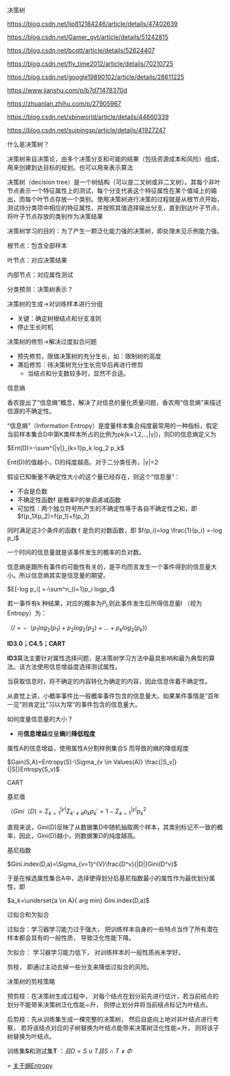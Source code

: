 决策树

https://blog.csdn.net/ljp812184246/article/details/47402639

https://blog.csdn.net/Gamer_gyt/article/details/51242815

https://blog.csdn.net/bcqtt/article/details/52624407

https://blog.csdn.net/fly_time2012/article/details/70210725

https://blog.csdn.net/google19890102/article/details/28611225

https://www.jianshu.com/p/b7d71478370d

https://zhuanlan.zhihu.com/p/27905967

https://blog.csdn.net/xbinworld/article/details/44660339

https://blog.csdn.net/suipingsp/article/details/41927247

什么是决策树？

决策树来自决策论，由多个决策分支和可能的结果（包括资源成本和风险）组成，用来创建到达目标的规划。也可以用来表示算法

决策树（decision tree）是一个树结构（可以是二叉树或非二叉树）。其每个非叶节点表示一个特征属性上的测试，每个分支代表这个特征属性在某个值域上的输出，而每个叶节点存放一个类别。使用决策树进行决策的过程就是从根节点开始，测试待分类项中相应的特征属性，并按照其值选择输出分支，直到到达叶子节点，将叶子节点存放的类别作为决策结果

决策树学习的目的：为了产生一颗泛化能力强的决策树，即处理未见示例能力强。

根节点：包含全部样本

叶节点：对应决策结果

内部节点：对应属性测试



分类预测：决策树表示？



决策树的生成→对训练样本进行分组

- 关键：确定树根结点和分支准则
- 停止生长时机

决策树的修剪→解决过度拟合问题

- 预先修剪，限值决策树的充分生长，如：限制树的高度
- 滞后修剪：待决策树充分生长完毕后再进行修剪
  - 当结点和分支数较多时，显然不合适。







信息熵

香农提出了“信息熵”概念，解决了对信息的量化质量问题，香农用“信息熵”来描述信源的不确定性。

“信息熵”（Information Entropy）是度量样本集合纯度最常用的一种指标，假定当前样本集合D中第K类样本所占的比例为pk(k=1,2,..,|γ|)，则D的信息熵定义为

$Ent(D)=-\sum^{|γ|}_{k=1}p_k log_2 p_k$

Ent(D)的值越小，D的纯度越高。对于二分类任务，|γ|=2

假设已知衡量不确定性大小的这个量已经存在，则这个“信息量”：

- 不会是负数
- 不确定性函数f 是概率P的单调递减函数
- 可加性：两个独立符号所产生的不确定性等于各自不确定性之和，即 $f(p_1Xp_2)=f(p_1)+f(p_2)

同时满足这3个条件的函数 f 是负的对数函数，即 $f(p_i)=log \frac{1}{p_i} =-log p_i$

一个时间的信息量就是该事件发生的概率的负对数。

信息熵是跟所有事件的可能性有关的，是平均而言发生一个事件得到的信息量大小。所以信息熵其实是信息量的期望。

$E[-log p_i] =-\sum^n_{i=1}p_i logp_i$

若一事件有k 种结果，对应的概率为$P_i$,则此事件发生后所得信息量I （视为Entropy）为：

$（I =-（p_1log_2(p_1)+p_2log_2(p_2)+...+p_klog_2(p_k))$





**ID3.0；C4.5；CART**

**ID3**算法主要针对属性选择问题，是决策树学习方法中最具影响和最为典型的算法。该方法使用信息增益度选择测试属性。

当获取信息时，将不确定的内容转化为确定的内容，因此信息伴着不确定性。

从直觉上讲，小概率事件比一般概率事件包含的信息量大。如果某件事情是“百年一见”则肯定比“习以为常”的事件包含的信息量大。

如何度量信息量的大小？

- 用**信息增益**度量**熵**的**降低程度**

属性A的信息增益，使用属性A分割样例集合S 而导致的熵的降低程度

$Gain(S,A)=Entropy(S)-\Sigma_{v \in Values(A)} \frac{|S_v|}{|S|}Entropy(S_v)$



CART

基尼值

$（Gini（D)=\Sigma_{k=1}^{|y|}\Sigma_{k'≠k}p_kp_k'=1-\Sigma_{k=1}^{|y|}p_k^2$

直观来说，Gini(D)反映了从数据集D中随机抽取两个样本，其类别标记不一致的概率，因此，Gini(D)越小，则数据集D的纯度越高。

基尼指数

$Gini.index(D,a)=\Sigma_{v=1}^{V}\frac{D^v}{|D|}Gini(D^v)$

于是在候选属性集合A中，选择使得划分后基尼指数最小的属性作为最优划分属性，即

$a_k=\underset{a \in A}{ arg min} Gini.index(D,a)$



过拟合和欠拟合

过拟合：学习器学习能力过于强大， 把训练样本自身的一些特点当作了所有潜在样本都会具有的一般性质， 导致泛化性能下降。 

欠拟合： 学习器学习能力低下， 对训练样本的一般性质尚未学好。 

剪枝， 即通过主动去掉一些分支来降低过拟合的风险。

决策树的剪枝策略

预剪枝：在决策树生成过程中， 对每个结点在划分前先进行估计，若当前结点的划分不能带来决策树泛化性能ᨀ升， 则停止划分并将当前结点标记为叶结点。

后剪枝：先从训练集生成一棵完整的决策树， 然后自底向上地对非叶结点进行考察， 若将该结点对应的子树替换为叶结点能带来决策树泛化性能ᨀ升， 则将该子树替换为叶结点。 

训练集**S**和测试集**T** ：$且D=S∪ T 且 S ∩ T ≠ Φ$



= [关于熵Entropy](https://github.com/appletrue/NoteML/blob/master/math/Entropy.md)
